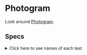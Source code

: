 # Photogram

Look around [Photogram](http://photogram-final.matchthetarget.com/).




## Specs
<details>
  <summary>Click here to see names of each test</summary>

<li>/users lists the usernames of all users </li>

<li>/users lists the private status of all users (Yes/No) </li>

<li>/users has an additional column for follow/unfollow when signed in. </li>

<li>/users hides column for follow/unfollow when signed out. </li>

<li>/users shows a 'Follow' button next to a user when you haven't sent a follow request </li>

<li>/users shows an 'Unfollow' link next to a user when you have sent a follow request and it was accepted </li>

<li>/users shows 'Request sent' and 'Cancel' link when you have sent a follow request and it's pending </li>

<li>/users shows nothing when you have sent a follow request and it was rejected </li>

<li>/users/[USERNAME]/feed has the photos posted by the people the user is following </li>

<li>/users/[USERNAME]/liked_photos has the photos the user has liked </li>

<li>/users/[USERNAME]/discover has the photos that are liked by the people the user is following </li>

<li>/users/[USERNAME] has a link with the text of the username of the signed in user </li>

<li>/users/[USERNAME] displays the value of the private column for the related User record </li>

<li>/users/[USERNAME] displays the follower count for the related User record </li>

<li>/users/[USERNAME] displays the number of users that the User is following </li>

<li>/users/[USERNAME] displays the number of Photos that the related User has added </li>

<li>/users/[USERNAME] displays each of the  Photos that the related User has added in <img> tags </li>

<li>/users/[USERNAME] has a link to the details page for each of the Photos that the related User has added </li>

<li>/users/[USERNAME] displays the caption for each of the Photos that the related User has added </li>

<li>/users/[USERNAME] displays the likes count for each of the Photos that the related User has added </li>

<li>/users/[USERNAME] displays the posted time for each of the Photos that the related User has added </li>

<li>/users/[USERNAME] has a link to the User's feed </li>

<li>/users/[USERNAME] has a link to the User's liked photos </li>

<li>/users/[USERNAME] has a link to the User's discover </li>

<li>/users/[USERNAME] has a 'Follow' button when the details page does not belong to the current user </li>

<li>/users/[USERNAME] has a 'Unfollow' link when the details page does not belong to the current user and the user is following </li>

<li>/users/[USERNAME] has form to edit the User when you are the user </li>

<li>/users/[USERNAME] does not have form to edit the User when you are not the user </li>

<li>/users/[USERNAME] has the usernames of the user's pending follow requests </li>

<li>/users/[USERNAME] has the photos posted by the user </li>

<li>/photos shows photos added by non-private users </li>

<li>/photos has a form element </li>

<li>/photos has a label element with text 'Image' </li>

<li>/photos has a label element with text 'Caption' </li>

<li>/photos has a button element with text 'Add photo' </li>

<li>/photos has a form to add a new Photo if signed in </li>

<li>/photos/[ID] displays the image of the Photo in an <img> element </li>

<li>/photos/[ID] - Delete this photo link displays 'Delete this photo' link when photo belongs to current user </li>

<li>/photos/[ID] displays the caption of the Photo </li>

<li>/photos/[ID] displays the username of the User who added the Photo </li>

<li>/photos/[ID] displays the count of comments for the Photo </li>

<li>/photos/[ID] displays the posted time of the Photo </li>

<li>/photos/[ID] displays all the comments on the photo </li>

<li>/photos/[ID] displays the usernames of the Users who commented on the photo </li>

<li>/photos/[ID] - Delete this photo button displays Delete this photo button when photo belongs to current user </li>

<li>/photos/[ID] - Update photo form displays Update photo form when photo belongs to current user </li>

<li>/photos/[ID] - Like Form automatically populates photo_id and fan_id with current photo and signed in user </li>

<li>/photos/[ID] - Unlike link automatically associates like with signed in user </li>

<li>/photos/[ID] — Add comment form automatically associates comment with signed in user and current photo </li>

<li>The home page has a link to /users </li>

<li>The home page has a link to /photos </li>

<li>The home page has a link to /user_sign_in when no user is signed in </li>

<li>The home page has a link to /user_sign_up when no user is signed in </li>

<li>The home page has a link to /user_sign_out when user is signed in </li>

<li>/edit_user_profile can update the signed in user </li>

<li>The home page has a notice when you sign in successfully </li>

<li>The home page has a notice when you signed out successfully </li>

<li>The home page has a notice when you add a Photo successfully </li>

<li>The home page has a notice when you Like a Photo successfully </li>

<li>The home page has an alert when you Unlike a Photo </li>

<li>The home page has an alert when you try to visit a page you're not allowed to. </li>

<li>User has a class defined in app/models/ </li>

<li>User has an underlying table </li>

<li>Photo has a class defined in app/models/ </li>

<li>Photo has an underlying table </li>

<li>Comment has a class defined in app/models/ </li>

<li>Comment has an underlying table </li>

<li>Like has a class defined in app/models/ </li>

<li>Like has an underlying table </li>

<li>FollowRequest has a class defined in app/models/ </li>

<li>FollowRequest has an underlying table </li>

<li>User has an column called 'username' of type 'string' </li>

<li>User has an column called 'email' of type 'string' </li>

<li>User has an column called 'password_digest' of type 'string' </li>

<li>User has an column called 'comments_count' of type 'integer' </li>

<li>User has an column called 'likes_count' of type 'integer' </li>

<li>User has an column called 'private' of type 'boolean' </li>

<li>Photo has an column called 'caption' of type 'text' </li>

<li>Photo has an column called 'comments_count' of type 'integer' </li>

<li>Photo has an column called 'likes_count' of type 'integer' </li>

<li>Photo has an column called 'owner_id' of type 'integer' </li>

<li>Photo has an column called 'image' of type 'string' </li>

<li>Comment has an column called 'author_id' of type 'integer' </li>

<li>Comment has an column called 'photo_id' of type 'integer' </li>

<li>Comment has an column called 'body' of type 'text' </li>

<li>Like has an column called 'photo_id' of type 'integer' </li>

<li>Like has an column called 'fan_id' of type 'integer' </li>

<li>FollowRequest has an column called 'sender_id' of type 'integer' </li>

<li>FollowRequest has an column called 'recipient_id' of type 'integer' </li>

<li>FollowRequest has an column called 'status' of type 'string' </li>

</details>
